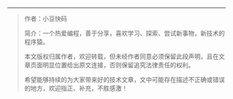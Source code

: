 ---

> 作者：小豆快码
>
> 简介：一个热爱编程，善于分享，喜欢学习、探索、尝试新事物，新技术的程序猿。
>
> 本文版权归属作者，欢迎转载，但未经作者同意必须保留此段声明，且在文章页面明显位置给出原文连接，否则保留追究法律责任的权利。
>
> 希望能够持续的为大家带来好的技术文章，文中可能存在描述不正确或错误的地方，欢迎指正、补充，不胜感激！
